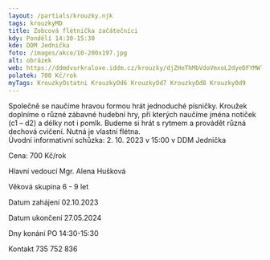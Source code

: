 ```yaml
---
layout: /partials/krouzky.njk
tags: krouzkyMD
title: Zobcová flétnička začátečníci
kdy: Pondělí 14:30-15:30
kde: DDM Jednička
foto: /images/akce/10-200x197.jpg
alt: obrázek
web: https://ddmdvurkralove.iddm.cz/krouzky/djZHeThMbVdoVmxoL2dyeDFYMWlmckEramJIM0s2Zy9LQ2pkQjkrUE1RZz0=
polatek: 700 Kč/rok
myTags: KrouzkyOstatni KrouzkyOd6 KrouzkyOd7 KrouzkyOd8 KrouzkyOd9
---
```

Společně se naučíme hravou formou hrát jednoduché písničky. Kroužek doplníme o různé zábavné hudební hry, při kterých naučíme jména notiček (c1 – d2) a délky not i pomlk. Budeme si hrát s rytmem a provádět různá dechová cvičení. Nutná je vlastní flétna.\
Úvodní informativní schůzka: 2. 10. 2023 v 15:00 v DDM Jednička

Cena: 700 Kč/rok

Hlavní vedoucí Mgr. Alena Hušková

Věková skupina 6 - 9 let

Datum zahájení 02.10.2023

Datum ukončení 27.05.2024 

Dny konání PO 14:30-15:30

Kontakt 735 752 836